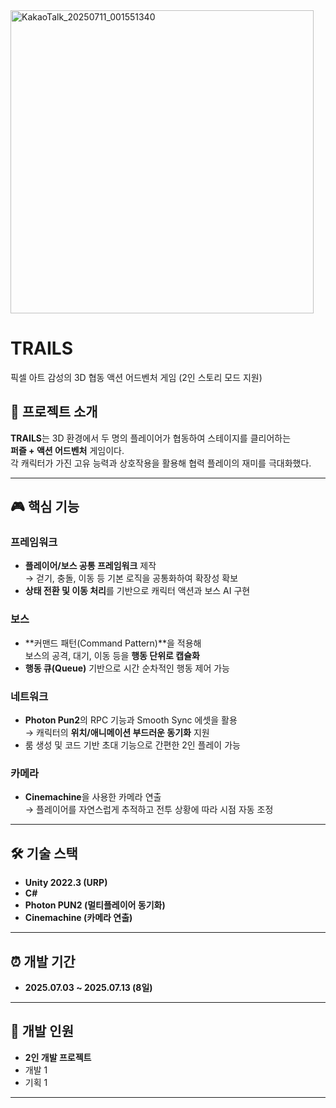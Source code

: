 <img width="485" height="485" alt="KakaoTalk_20250711_001551340" src="https://github.com/user-attachments/assets/d7cc7e7b-9496-4923-acac-bf19bc7e2d66" />


# TRAILS
픽셀 아트 감성의 3D 협동 액션 어드벤처 게임 (2인 스토리 모드 지원)

## 📌 프로젝트 소개

**TRAILS**는 3D 환경에서 두 명의 플레이어가 협동하여 스테이지를 클리어하는  
**퍼즐 + 액션 어드벤처** 게임이다.  
각 캐릭터가 가진 고유 능력과 상호작용을 활용해 협력 플레이의 재미를 극대화했다.

---

## 🎮 핵심 기능

### 프레임워크
- **플레이어/보스 공통 프레임워크** 제작  
  → 걷기, 충돌, 이동 등 기본 로직을 공통화하여 확장성 확보  
- **상태 전환 및 이동 처리**를 기반으로 캐릭터 액션과 보스 AI 구현

### 보스
- **커맨드 패턴(Command Pattern)**을 적용해  
  보스의 공격, 대기, 이동 등을 **행동 단위로 캡슐화**  
- **행동 큐(Queue)** 기반으로 시간 순차적인 행동 제어 가능

### 네트워크
- **Photon Pun2**의 RPC 기능과 Smooth Sync 에셋을 활용  
  → 캐릭터의 **위치/애니메이션 부드러운 동기화** 지원  
- 룸 생성 및 코드 기반 초대 기능으로 간편한 2인 플레이 가능

### 카메라
- **Cinemachine**을 사용한 카메라 연출  
  → 플레이어를 자연스럽게 추적하고 전투 상황에 따라 시점 자동 조정

---

## 🛠️ 기술 스택

- **Unity 2022.3 (URP)**  
- **C#**  
- **Photon PUN2 (멀티플레이어 동기화)**  
- **Cinemachine (카메라 연출)**

---

## ⏰ 개발 기간

- **2025.07.03 ~ 2025.07.13 (8일)**

---

## 👤 개발 인원

- **2인 개발 프로젝트**
- 개발 1
- 기획 1

---
